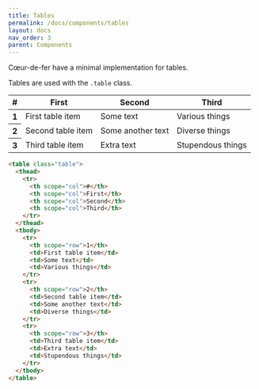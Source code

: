 ```yaml
---
title: Tables
permalink: /docs/components/tables
layout: docs
nav_order: 3
parent: Components
---
```


<p class="headline">Cœur-de-fer have a minimal implementation for tables.</p>

Tables are used with the `.table` class.

<table class="table">
  <thead>
    <tr>
      <th scope="col">#</th>
      <th scope="col">First</th>
      <th scope="col">Second</th>
      <th scope="col">Third</th>
    </tr>
  </thead>
  <tbody>
    <tr>
      <th scope="row">1</th>
      <td>First table item</td>
      <td>Some text</td>
      <td>Various things</td>
    </tr>
    <tr>
      <th scope="row">2</th>
      <td>Second table item</td>
      <td>Some another text</td>
      <td>Diverse things</td>
    </tr>
    <tr>
      <th scope="row">3</th>
      <td>Third table item</td>
      <td>Extra text</td>
      <td>Stupendous things</td>
    </tr>
  </tbody>
</table>


```` html
<table class="table">
  <thead>
    <tr>
      <th scope="col">#</th>
      <th scope="col">First</th>
      <th scope="col">Second</th>
      <th scope="col">Third</th>
    </tr>
  </thead>
  <tbody>
    <tr>
      <th scope="row">1</th>
      <td>First table item</td>
      <td>Some text</td>
      <td>Various things</td>
    </tr>
    <tr>
      <th scope="row">2</th>
      <td>Second table item</td>
      <td>Some another text</td>
      <td>Diverse things</td>
    </tr>
    <tr>
      <th scope="row">3</th>
      <td>Third table item</td>
      <td>Extra text</td>
      <td>Stupendous things</td>
    </tr>
  </tbody>
</table>
````
